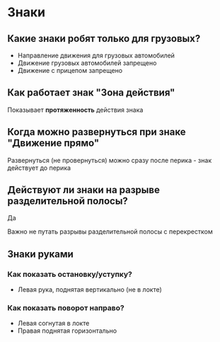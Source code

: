 # Знаки

## Какие знаки робят только для грузовых?

- Направление движения для грузовых автомобилей
- Движение грузовых автомобилей запрещено
- Движение с прицепом запрещено

## Как работает знак "Зона действия"

Показывает **протяженность** действия знака

## Когда можно развернуться при знаке "Движение прямо"

Развернуться (не провернуться) можно сразу после перика - знак действует до перика

## Действуют ли знаки на разрыве разделительной полосы?

Да

Важно не путать разрывы разделительной полосы с перекрестком

## Знаки руками

### Как показать остановку/уступку?

- Левая рука, поднятая вертикально (не в локте)

### Как показать поворот направо?

- Левая согнутая в локте
- Правая поднятая горизонтально

